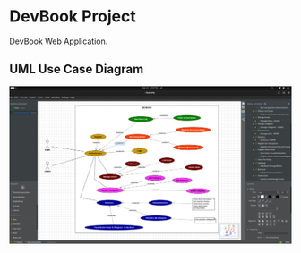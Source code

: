 # DevBook Project

DevBook Web Application.

## UML Use Case Diagram

![DevBook UML Use Case Diagram](UseCaseUml.png)
